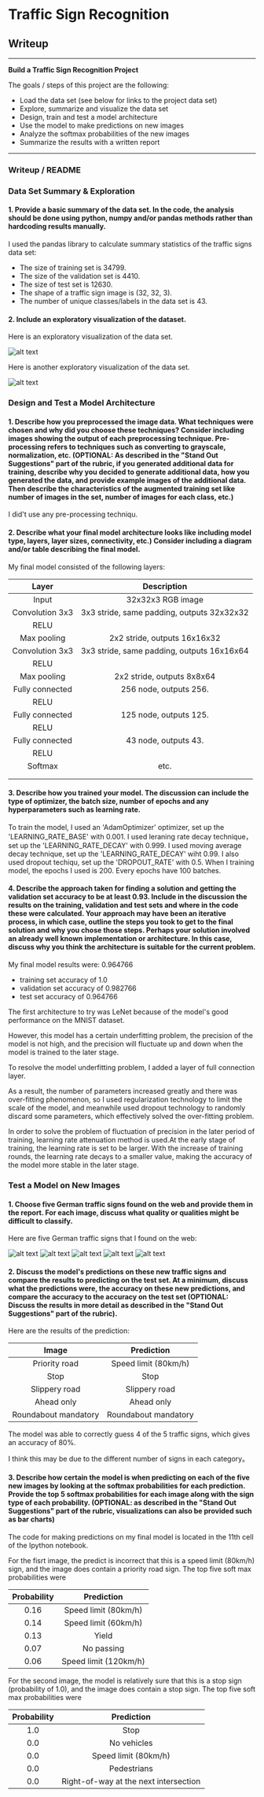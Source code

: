 # **Traffic Sign Recognition** 

## Writeup
---

**Build a Traffic Sign Recognition Project**

The goals / steps of this project are the following:
* Load the data set (see below for links to the project data set)
* Explore, summarize and visualize the data set
* Design, train and test a model architecture
* Use the model to make predictions on new images
* Analyze the softmax probabilities of the new images
* Summarize the results with a written report


[//]: # (Image References)

[image1]: ./output_images/visualization.jpg "visualization"
[image2]: ./output_images/dataset_class_count.jpg "class_count"
[image3]: ./test_images/23.jpg "Slippery road"
[image4]: ./test_images/12.png "Priority road"
[image5]: ./test_images/14.jpg "Stop"
[image6]: ./test_images/35.jpg "Ahead only"
[image7]: ./test_images/40.jpg "Roundabout mandatory"



[image8]: ./examples/placeholder.png "Traffic Sign 5"

---
### Writeup / README

### Data Set Summary & Exploration

#### 1. Provide a basic summary of the data set. In the code, the analysis should be done using python, numpy and/or pandas methods rather than hardcoding results manually.

I used the pandas library to calculate summary statistics of the traffic
signs data set:

* The size of training set is 34799.
* The size of the validation set is 4410.
* The size of test set is 12630.
* The shape of a traffic sign image is (32, 32, 3).
* The number of unique classes/labels in the data set is 43.

#### 2. Include an exploratory visualization of the dataset.

Here is an exploratory visualization of the data set. 

![alt text][image1]

Here is another exploratory visualization of the data set. 

![alt text][image2]

### Design and Test a Model Architecture

#### 1. Describe how you preprocessed the image data. What techniques were chosen and why did you choose these techniques? Consider including images showing the output of each preprocessing technique. Pre-processing refers to techniques such as converting to grayscale, normalization, etc. (OPTIONAL: As described in the "Stand Out Suggestions" part of the rubric, if you generated additional data for training, describe why you decided to generate additional data, how you generated the data, and provide example images of the additional data. Then describe the characteristics of the augmented training set like number of images in the set, number of images for each class, etc.)

I did't use any pre-processing techniqu.

#### 2. Describe what your final model architecture looks like including model type, layers, layer sizes, connectivity, etc.) Consider including a diagram and/or table describing the final model.

My final model consisted of the following layers:

| Layer         		|     Description	        					| 
|:---------------------:|:---------------------------------------------:| 
| Input         		| 32x32x3 RGB image   							| 
| Convolution 3x3     	| 3x3 stride, same padding, outputs 32x32x32 	|
| RELU					|												|
| Max pooling	      	| 2x2 stride,  outputs 16x16x32 				|
| Convolution 3x3	    | 3x3 stride, same padding, outputs 16x16x64    |
| RELU					|												|
| Max pooling	      	| 2x2 stride,  outputs 8x8x64   				|
| Fully connected		| 256 node, outputs 256.      					|
| RELU					|												|
| Fully connected		| 125 node, outputs 125.       					|
| RELU					|												|
| Fully connected		| 43 node, outputs 43.        					|
| RELU					|												|
| Softmax				| etc.        									|
|						|												|
|						|												|
 


#### 3. Describe how you trained your model. The discussion can include the type of optimizer, the batch size, number of epochs and any hyperparameters such as learning rate.

To train the model, I used an 'AdamOptimizer' optimizer, set up the 'LEARNING_RATE_BASE' with 0.001.
I used leraning rate decay technique，set up the 'LEARNING_RATE_DECAY' with 0.999.
I used moving average decay technique, set up the 'LEARNING_RATE_DECAY' wiht 0.99.
I also used dropout techiqu, set up the 'DROPOUT_RATE' with 0.5.
When I training model, the  epochs I used is 200. Every epochs have 100 batches.

#### 4. Describe the approach taken for finding a solution and getting the validation set accuracy to be at least 0.93. Include in the discussion the results on the training, validation and test sets and where in the code these were calculated. Your approach may have been an iterative process, in which case, outline the steps you took to get to the final solution and why you chose those steps. Perhaps your solution involved an already well known implementation or architecture. In this case, discuss why you think the architecture is suitable for the current problem.

My final model results were: 0.964766
* training set accuracy of 1.0
* validation set accuracy of 0.982766 
* test set accuracy of 0.964766

The first architecture to try was LeNet because of the model's good performance on the MNIST dataset.

However, this model has a certain underfitting problem, the precision of the model is not high, and the precision will fluctuate up and down when the model is trained to the later stage.

To resolve the model underfitting problem, I added a layer of full connection layer.

As a result, the number of parameters increased greatly and there was over-fitting phenomenon, so I used regularization technology to limit the scale of the model, and meanwhile used dropout technology to randomly discard some parameters, which effectively solved the over-fitting problem.

In order to solve the problem of fluctuation of precision in the later period of training, learning rate attenuation method is used.At the early stage of training, the learning rate is set to be larger. With the increase of training rounds, the learning rate decays to a smaller value, making the accuracy of the model more stable in the later stage.


### Test a Model on New Images

#### 1. Choose five German traffic signs found on the web and provide them in the report. For each image, discuss what quality or qualities might be difficult to classify.

Here are five German traffic signs that I found on the web:

![alt text][image3] ![alt text][image4] ![alt text][image5] ![alt text][image6] ![alt text][image7]


#### 2. Discuss the model's predictions on these new traffic signs and compare the results to predicting on the test set. At a minimum, discuss what the predictions were, the accuracy on these new predictions, and compare the accuracy to the accuracy on the test set (OPTIONAL: Discuss the results in more detail as described in the "Stand Out Suggestions" part of the rubric).

Here are the results of the prediction:

| Image			        |     Prediction	        					| 
|:---------------------:|:---------------------------------------------:| 
| Priority road		    | Speed limit (80km/h)    			        	|
| Stop		            | Stop		            		             	|
| Slippery road  		| Slippery road  								|
| Ahead only   		    | Ahead only   		    		 				|
| Roundabout mandatory  | Roundabout mandatory        					|


The model was able to correctly guess 4 of the 5 traffic signs, which gives an accuracy of 80%. 

I think this may be due to the different number of signs in each category。

#### 3. Describe how certain the model is when predicting on each of the five new images by looking at the softmax probabilities for each prediction. Provide the top 5 softmax probabilities for each image along with the sign type of each probability. (OPTIONAL: as described in the "Stand Out Suggestions" part of the rubric, visualizations can also be provided such as bar charts)

The code for making predictions on my final model is located in the 11th cell of the Ipython notebook.

For the fisrt image, the predict is incorrect that this is a speed limit (80km/h) sign, and the image does contain a priority road sign. The top five soft max probabilities were

| Probability         	|     Prediction	        					| 
|:---------------------:|:---------------------------------------------:| 
| 0.16         			| Speed limit (80km/h)              			| 
| 0.14     				| Speed limit (60km/h) 				        	|
| 0.13					| Yield						                	|
| 0.07	      			| No passing					 				|
| 0.06				    | Speed limit (120km/h)		                	|


For the second image, the model is relatively sure that this is a stop sign (probability of 1.0), and the image does contain a stop sign. The top five soft max probabilities were

| Probability         	|     Prediction	        					| 
|:---------------------:|:---------------------------------------------:| 
| 1.0         			| Stop              							| 
| 0.0     				| No vehicles 				        			|
| 0.0					| Speed limit (80km/h)							|
| 0.0	      			| Pedestrians					 				|
| 0.0				    | Right-of-way at the next intersection			|







